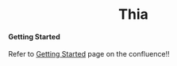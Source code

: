 <h1 align=center>Thia</h1>

#### Getting Started

Refer to [Getting Started](https://thia.atlassian.net/wiki/spaces/NC/pages/229583/Getting+Started 'Thia Confluence - Getting Started') page on the confluence!!
